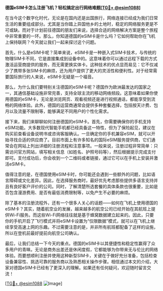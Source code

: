 **德国eSIM卡怎么注册飞机？轻松搞定出行网络难题[[TG💪+ @esim1088](https://t.me/s/esim1088)]**

在当今这个数字化时代，无论是在国内还是出国旅行，网络连接已经成为我们日常生活的重要组成部分。尤其是当你踏上异国他乡的土地时，稳定的网络服务更是不可或缺。而对于计划前往德国的朋友们来说，选择合适的网络解决方案是整个旅程中非常重要的一环。那么，你知道德国的eSIM卡是什么吗？它如何帮助你在飞机上保持联网？今天就让我们一起来探讨这个问题。

首先，什么是eSIM卡呢？简单来说，eSIM卡是一种嵌入式SIM卡技术，与传统的物理SIM卡不同，它是直接集成到设备中的。这意味着你可以通过远程下载的方式激活运营商提供的服务，而无需更换实体卡。这种技术的优点显而易见：它不仅减少了携带多张SIM卡的麻烦，还为用户提供了更大的灵活性和便利性。对于经常需要国际旅行的人来说，eSIM卡无疑是一个福音。

那么，为什么我们要特别关注德国的eSIM卡呢？德国作为欧洲最发达的国家之一，其通信基础设施非常完善，支持全球主流的移动网络频段。这意味着如果你使用德国的eSIM卡，无论是浏览网页、观看视频还是进行视频通话，都能享受到流畅的网络体验。此外，德国的运营商通常会提供多种套餐选择，包括按天计费、包月以及流量不限制等，能够满足不同用户的个性化需求。

接下来，我们来聊聊如何注册德国的eSIM卡。首先，你需要确保你的手机支持eSIM功能。大多数现代智能手机都已经具备这一特性，但为了保险起见，建议在购买前查看设备说明书或咨询客服确认。一旦确定你的手机兼容eSIM，就可以开始寻找合适的供应商了。目前市面上有许多知名的国际eSIM服务提供商，它们通常会在网站上列出详细的注册流程和注意事项。一般来说，注册过程非常简单：只需访问官方网站，填写相关信息（如姓名、护照号码等），然后根据提示完成支付即可。支付成功后，你会收到一个二维码或者链接，通过它可以在手机上安装并激活eSIM卡。

值得注意的是，在德国使用eSIM卡时，你可能还会遇到一些额外的问题，比如语言障碍或文化差异。因此，在选择服务商时，最好优先考虑那些提供多语言支持并且有良好客户评价的公司。同时，了解清楚所选套餐的具体条款也很重要，比如是否包含漫游费用、是否有最低消费限制等，以免产生不必要的麻烦。

除了基本的注册流程外，还有一个很多人关心的话题——如何在飞机上使用德国的eSIM卡？其实，随着航空业的发展，越来越多的航空公司已经开始在其航班上提供Wi-Fi服务。而这些Wi-Fi网络往往就是基于蜂窝数据建立起来的。因此，只要你的手机开启了飞行模式并将eSIM卡设置为“仅限数据”模式，就可以在飞机上继续享受高速上网的乐趣。不过需要注意的是，并非所有航班都配备了这样的设施，所以在登机前最好提前向航空公司确认。

最后，让我们总结一下今天的重点。德国的eSIM卡以其便捷性和稳定性赢得了众多用户的青睐。无论是商务出差还是休闲度假，它都能够为你带来无与伦比的网络体验。而要想顺利注册并使用这种新型SIM卡，关键在于做好充分准备，包括检查设备兼容性、挑选可靠的服务商以及熟悉相关操作步骤。相信通过本文的介绍，大家对德国eSIM卡已经有了更深入的理解。如果还有任何疑问，欢迎随时留言交流！

[[TG💪+ @esim1088](https://t.me/s/esim1088) ![Image](https://i.postimg.cc/4NQfJmqS/Snipaste-2025-05-13-00-14-12.png)]